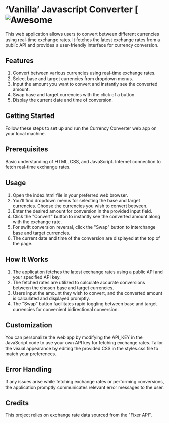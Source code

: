 # ‘Vanilla’ Javascript Converter [![Awesome](https://awesome.re/badge.svg)

This web application allows users to convert between different currencies using
real-time exchange rates. It fetches the latest exchange rates from a public API
and provides a user-friendly interface for currency conversion.

## Features
1. Convert between various currencies using real-time exchange rates.
2. Select base and target currencies from dropdown menus.
3. Input the amount you want to convert and instantly see the converted amount.
4. Swap base and target currencies with the click of a button.
5. Display the current date and time of conversion.

## Getting Started
Follow these steps to set up and run the Currency Converter web app on your
local machine.

## Prerequisites
Basic understanding of HTML, CSS, and JavaScript.
Internet connection to fetch real-time exchange rates.

## Usage
1. Open the index.html file in your preferred web browser.
2. You'll find dropdown menus for selecting the base and target currencies. Choose the currencies you wish to convert between.
3. Enter the desired amount for conversion in the provided input field.
4. Click the "Convert" button to instantly see the converted amount along with the exchange rate.
5. For swift conversion reversal, click the "Swap" button to interchange base and target currencies.
6. The current date and time of the conversion are displayed at the top of the
page.


## How It Works
1. The application fetches the latest exchange rates using a public API and your
specified API key.
2. The fetched rates are utilized to calculate accurate conversions between the chosen base and target currencies.
3. Users input the amount they wish to convert, and the converted amount is calculated and displayed promptly.
4. The "Swap" button facilitates rapid toggling between base and target currencies
for convenient bidirectional conversion.

## Customization
You can personalize the web app by modifying the API_KEY in the JavaScript code to use your own API key for fetching exchange rates.
Tailor the visual appearance by editing the provided CSS in the styles.css file to match your preferences.

## Error Handling
If any issues arise while fetching exchange rates or performing conversions, the
application promptly communicates relevant error messages to the user.

## Credits
This project relies on exchange rate data sourced from the "Fixer API".
